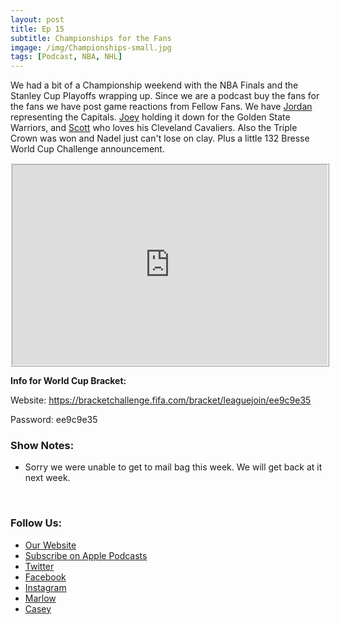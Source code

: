 ```yaml
---
layout: post
title: Ep 15
subtitle: Championships for the Fans
imgage: /img/Championships-small.jpg
tags: [Podcast, NBA, NHL]
---
```


<p>We had a bit of a Championship weekend with the NBA Finals and the Stanley Cup Playoffs wrapping up.  Since we are a podcast buy the fans for the fans we have post game reactions from Fellow Fans.  We have <a href='https://twitter.com/jordanspore'>Jordan</a> representing the Capitals. <a href='https://www.instagram.com/jgwagstaffe/'>Joey</a> holding it down for the Golden State Warriors, and <a href='https://twitter.com/hitplay'>Scott</a> who loves his Cleveland Cavaliers.  Also the Triple Crown was won and Nadel just can&#39;t lose on clay.   Plus a little 132 Bresse World Cup Challenge announcement.</p>

<iframe src="https://cast.rocks/player/11602/Ep-15-Championships-for-the-Fans.mp3?episodeTitle=Ep%2015%3A%20Championships%20for%20the%20Fans&podcastTitle=132%20Breese%20Podcast&episodeDate=June%2011th%2C%202018&imageURL=https%3A%2F%2Fcast.rocks%2Fhosting%2F11602%2Ffeeds%2F6RG37.jpg&itunesLink=https%3A%2F%2Fitunes.apple.com%2Fus%2Fpodcast%2F132-breese-podcast%2Fid1353274149%3Fmt%3D2" style="border: ridge; min-height: 265px; max-height: 320px; max-width: 558px; min-width: 270px; width: 100%; height: 100%;" scrollbars="no"></iframe>



<p><strong>Info for World Cup Bracket:</strong></p>
<p>Website: <a href='https://bracketchallenge.fifa.com/bracket/leaguejoin/ee9c9e35' target='_blank' >https://bracketchallenge.fifa.com/bracket/leaguejoin/ee9c9e35</a></p>
<p>Password: ee9c9e35</p>
<h3>Show Notes:</h3>
<ul>
<li><p>Sorry we were unable to get to mail bag this week.  We will get back at it next week. </p>
<p>​</p>
</li>

</ul>
<h3>Follow Us:</h3>
<ul>
<li><a href='132breese.com'>Our Website</a></li>
<li><a href='https://itunes.apple.com/us/podcast/132-breese-podcast/id1353274149?mt=2'>Subscribe on Apple Podcasts</a></li>
<li><a href='https://twitter.com/132breese/'>Twitter</a></li>
<li><a href='https://www.facebook.com/132breese/'>Facebook</a></li>
<li><a href='https://www.instagram.com/132breese/'>Instagram</a></li>
<li><a href='https://twitter.com/marlowjr/'>Marlow</a></li>
<li><a href='https://twitter.com/profbadgerfan/'>Casey</a></li>

</ul>
